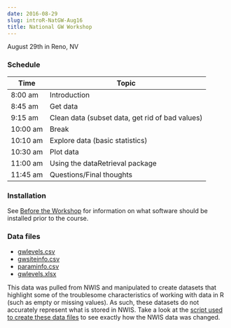 ```yaml
---
date: 2016-08-29
slug: introR-NatGW-Aug16
title: National GW Workshop
---
```

August 29th in Reno, NV

### Schedule

| Time     | Topic                                           |
|----------|-------------------------------------------------|
| 8:00 am  | Introduction                                    |
| 8:45 am  | Get data                                        |
| 9:15 am  | Clean data (subset data, get rid of bad values) |
| 10:00 am | Break                                           |
| 10:10 am | Explore data (basic statistics)                 |
| 10:30 am | Plot data                                       |
| 11:00 am | Using the dataRetrieval package                 |
| 11:45 am | Questions/Final thoughts                        |

### Installation

See [Before the Workshop](/intro-curriculum/Before) for information on what software should be installed prior to the course.

### Data files

-   [gwlevels.csv](../introR-NatGW-Aug29/gwlevels.csv)
-   [gwsiteinfo.csv](../introR-NatGW-Aug29/gwsiteinfo.csv)
-   [paraminfo.csv](../introR-NatGW-Aug29/paraminfo.csv)
-   [gwlevels.xlsx](../introR-NatGW-Aug29/gwlevels.xlsx)

This data was pulled from NWIS and manipulated to create datasets that highlight some of the troublesome characteristics of working with data in R (such as empty or missing values). As such, these datasets do not accurately represent what is stored in NWIS. Take a look at the [script used to create these data files](../introR-NatGW-Aug29/create_data.R) to see exactly how the NWIS data was changed.
